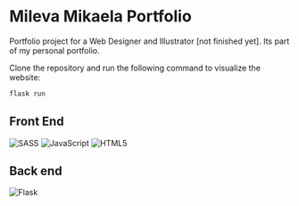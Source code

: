 # Mileva Mikaela Portfolio

Portfolio project for a Web Designer and Illustrator [not finished yet]. Its part of my personal portfolio.

Clone the repository and run the following command to visualize the website:
```bash
flask run
```

## Front End

![SASS](https://img.shields.io/badge/SASS-hotpink.svg?style=for-the-badge&logo=SASS&logoColor=white)
![JavaScript](https://img.shields.io/badge/javascript-%23323330.svg?style=for-the-badge&logo=javascript&logoColor=%23F7DF1E)
![HTML5](https://img.shields.io/badge/html5-%23E34F26.svg?style=for-the-badge&logo=html5&logoColor=white)

## Back end

![Flask](https://img.shields.io/badge/flask-%23000.svg?style=for-the-badge&logo=flask&logoColor=white)
